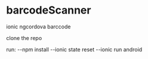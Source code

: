 # barcodeScanner
ionic ngcordova barccode


clone the repo

run:
--npm install
--ionic state reset
--ionic run android 
